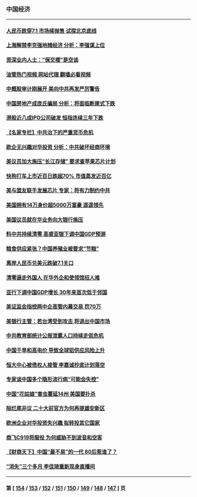 ### 中国经济
---
#### [人民币跌穿7.1 市场续抛售 试探北京底线](../../pages/ncid283/n13831467.md?09240445) 
#### [上海解禁李克强地摊经济 分析：李强谋上位](../../pages/ncid283/n13831257.md?09240445) 
#### [资深业内人士：“保交楼”是空谈](../../pages/ncid283/n13831375.md?09240445) 
#### [油管热门视频 网站代理 翻墙必看视频](http://209.222.30.114:81/youtube.html?09240445)
#### [中概股审计刚展开 美向中共再发严厉警告](../../pages/ncid283/n13830807.md?09240445) 
#### [中国房地产成庞氏骗局 分析：将面临断崖式下跌](../../pages/ncid283/n13830752.md?09240445) 
#### [港股近八成IPO公司破发 恒指连续三年下跌](../../pages/ncid283/n13830755.md?09240445) 
#### [【名家专栏】中共治下的严重货币危机](../../pages/ncid283/n13830462.md?09240445) 
#### [欧企无兴趣对华投资 分析：中共破坏经商环境](../../pages/ncid283/n13830605.md?09240445) 
#### [美议员加大施压“长江存储” 要求查苹果芯片计划](../../pages/ncid283/n13830569.md?09240445) 
#### [快狗打车上市近百日跌超70% 市值蒸发近百亿](../../pages/ncid283/n13830729.md?09240445) 
#### [美与盟友联手发展芯片 专家：将有力制约中共](../../pages/ncid283/n13830450.md?09240445) 
#### [美国拥有14万身价超5000万富豪 遥遥领先](../../pages/ncid283/n13830515.md?09240445) 
#### [美国议员就在华业务向大银行施压](../../pages/ncid283/n13830452.md?09240445) 
#### [料中共持续清零 高盛亚银下调中国GDP预测](../../pages/ncid283/n13830304.md?09240445) 
#### [粮食供应紧张？中国养殖业被要求“节粮”](../../pages/ncid283/n13830088.md?09240445) 
#### [离岸人民币兑美元跌破7.1关口](../../pages/ncid283/n13830040.md?09240445) 
#### [清零逼走外国人 在华外企和使领馆招人难](../../pages/ncid283/n13829979.md?09240445) 
#### [亚行下调中国GDP增长 30年来首次低于邻国](../../pages/ncid283/n13825101.md?09240445) 
#### [美证监会指控两中企高管内幕交易 罚70万](../../pages/ncid283/n13829866.md?09240445) 
#### [美银行主管：若台湾受到攻击 将退出中国市场](../../pages/ncid283/n13829852.md?09240445) 
#### [中共教育部统计公报泄露人口持续走低危机](../../pages/ncid283/n13829463.md?09240445) 
#### [中国干旱和高电价 导致全球铝供应风险上升](../../pages/ncid283/n13829477.md?09240445) 
#### [恒大中心被债权人接管 李嘉诚抄底计划落空](../../pages/ncid283/n13829503.md?09240445) 
#### [专家谈中国多个隐形流行病“可能会失控”](../../pages/ncid283/n13829808.md?09240445) 
#### [中国“花姑娘”害虫蔓延14州 美国要扑杀](../../pages/ncid283/n13829751.md?09240445) 
#### [陷烂尾非议 二十大前官方为何再提雄安新区](../../pages/ncid283/n13829586.md?09240445) 
#### [欧洲企业对华投资失兴趣 拟转投其它国家](../../pages/ncid283/n13829495.md?09240445) 
#### [商飞C919将服役 为何威胁不到波音和空客](../../pages/ncid283/n13829235.md?09240445) 
#### [【财商天下】中国“最不易”的一代 80后惹谁了？](../../pages/ncid283/n13829078.md?09240445) 
#### [“消失”三个多月 李佳琦重新现身直播间](../../pages/ncid283/n13829168.md?09240445) 

---
#### 第 [ [154](./154.md?09240445) / [153](./153.md?09240445) / [152](./152.md?09240445) / [151](./151.md?09240445) / [150](./150.md?09240445) / [149](./149.md?09240445) / [148](./148.md?09240445) / [147](./147.md?09240445) ] 页
